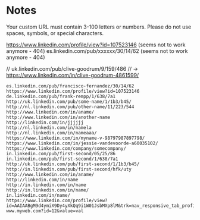 # Notes

Your custom URL must contain 3-100 letters or numbers. Please do not use spaces, symbols, or special characters.

https://www.linkedin.com/profile/view?id=107523146 (seems not to work anymore - 404)
es.linkedin.com/pub/xxxxxx/30/14/62 (seems not to work anymore - 404)

// uk.linkedin.com/pub/clive-goodrum/9/159/486
// -> https://www.linkedin.com/in/clive-goodrum-4861599/

```
es.linkedin.com/pub/francisco-fernandez/30/14/62
https://www.linkedin.com/profile/view?id=107523146
de.linkedin.com/pub/frank-rempp/1/638/7a1
http://uk.linkedin.com/pub/some-name/1/1b3/b45/
http://nl.linkedin.com/pub/other-name/11/223/544
http://www.linkedin.com/in/aname/
http://www.linkedin.com/in/another-name
http://linkedin.com/in/jjjjjj
http://nl.linkedin.com/in/namela
http://nl.linkedin.com/in/nameaaa/
https://www.linkedin.com/in/myname-v-98797987897798/
https://www.linkedin.com/in/jessie-vandevoorde-a60035102/
https://www.linkedin.com/company/somecompany/
in.linkedin.com/pub/first-second/05/25/86
in.linkedin.com/pub/first-second/1/638/7a1
http://uk.linkedin.com/pub/first-second/1/1b3/b45/
http://in.linkedin.com/pub/first-second/hfk/uty
http://www.linkedin.com/in/aname/
http://linkedin.com/in/name
http://in.linkedin.com/in/name
http://in.linkedin.com/in/name/
in.linkedin.com/in/name/
https://www.linkedin.com/profile/view?id=AAIAABgM9d4ymiX9Dy4yXkQq9i1W01JsbMXp8lM&trk=nav_responsive_tab_profile
www.myweb.com?id=12&value=val
```
